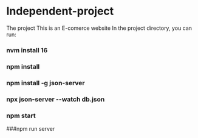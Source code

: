 # Independent-project
The project
This is an E-comerce website
In the project directory, you can run:

### nvm install 16
### npm install
### npm install -g json-server
### npx json-server --watch db.json
### npm start
###npm run server
